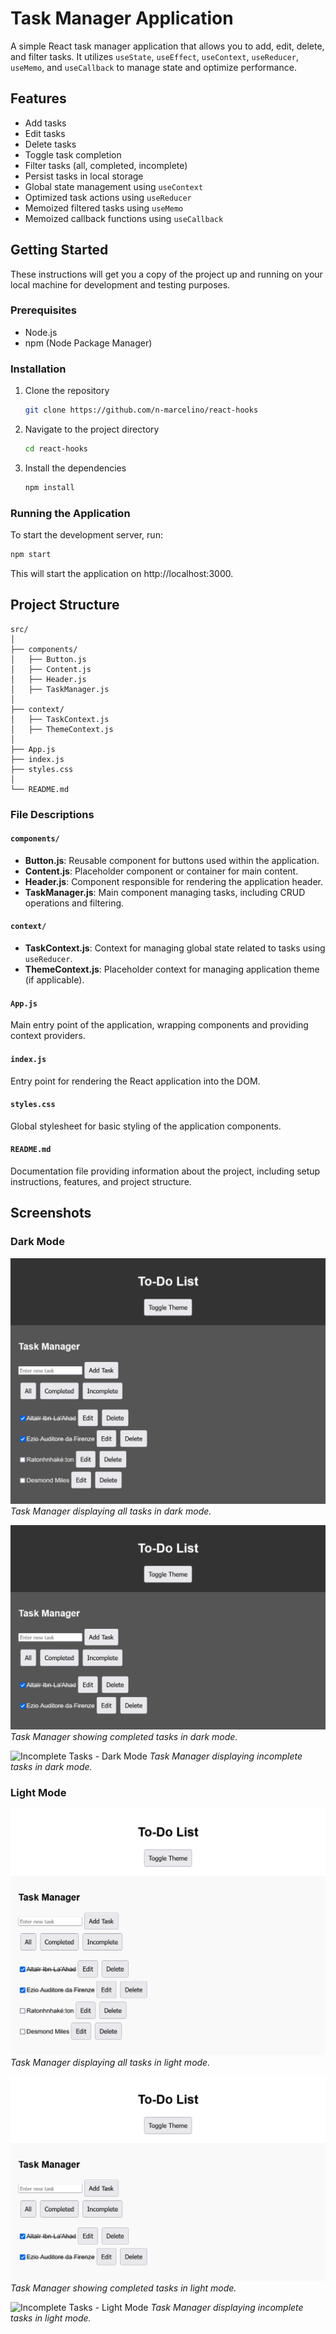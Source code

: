 # Task Manager Application

A simple React task manager application that allows you to add, edit, delete, and filter tasks. It utilizes `useState`, `useEffect`, `useContext`, `useReducer`, `useMemo`, and `useCallback` to manage state and optimize performance.

## Features

- Add tasks
- Edit tasks
- Delete tasks
- Toggle task completion
- Filter tasks (all, completed, incomplete)
- Persist tasks in local storage
- Global state management using `useContext`
- Optimized task actions using `useReducer`
- Memoized filtered tasks using `useMemo`
- Memoized callback functions using `useCallback`

## Getting Started

These instructions will get you a copy of the project up and running on your local machine for development and testing purposes.

### Prerequisites

- Node.js
- npm (Node Package Manager)

### Installation

1. Clone the repository
    ```sh
    git clone https://github.com/n-marcelino/react-hooks
    ```
2. Navigate to the project directory
    ```sh
    cd react-hooks
    ```
3. Install the dependencies
    ```sh
    npm install
    ```

### Running the Application

To start the development server, run:
```sh
npm start
```
This will start the application on http://localhost:3000.

## Project Structure
```
src/
│
├── components/
│   ├── Button.js
│   ├── Content.js
│   ├── Header.js
│   ├── TaskManager.js
│
├── context/
│   ├── TaskContext.js
│   ├── ThemeContext.js
│
├── App.js
├── index.js
├── styles.css
│
└── README.md
```

### File Descriptions

#### `components/`

- **Button.js**: Reusable component for buttons used within the application.
- **Content.js**: Placeholder component or container for main content.
- **Header.js**: Component responsible for rendering the application header.
- **TaskManager.js**: Main component managing tasks, including CRUD operations and filtering.

#### `context/`

- **TaskContext.js**: Context for managing global state related to tasks using `useReducer`.
- **ThemeContext.js**: Placeholder context for managing application theme (if applicable).

#### `App.js`

Main entry point of the application, wrapping components and providing context providers.

#### `index.js`

Entry point for rendering the React application into the DOM.

#### `styles.css`

Global stylesheet for basic styling of the application components.

#### `README.md`

Documentation file providing information about the project, including setup instructions, features, and project structure.

## Screenshots

### Dark Mode

![All Tasks - Dark Mode](src/screenshots/darkmode_all.png)
*Task Manager displaying all tasks in dark mode.*

![Completed Tasks - Dark Mode](src/screenshots/darkmode_completed.png)
*Task Manager showing completed tasks in dark mode.*

![Incomplete Tasks - Dark Mode](src/screenshots/darkmode_incompleted.png)
*Task Manager displaying incomplete tasks in dark mode.*

### Light Mode

![All Tasks - Light Mode](src/screenshots/lightmode_all.png)
*Task Manager displaying all tasks in light mode.*

![Completed Tasks - Light Mode](src/screenshots/lightmode_completed.png)
*Task Manager showing completed tasks in light mode.*

![Incomplete Tasks - Light Mode](src/screenshots/lightmode_incompleted.png)
*Task Manager displaying incomplete tasks in light mode.*
